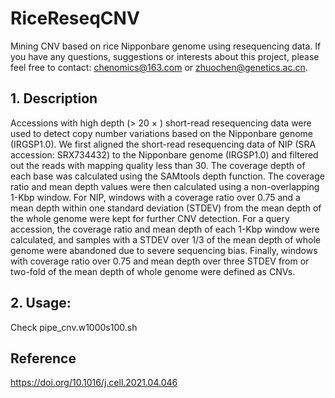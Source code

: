 # RiceReseqCNV
Mining CNV based on rice Nipponbare genome using resequencing data.
If you have any questions, suggestions or interests about this project, please feel free to contact: chenomics@163.com or zhuochen@genetics.ac.cn.

## 1. Description
Accessions with high depth (> 20 × ) short-read resequencing data were used to detect copy number variations based on the Nipponbare genome (IRGSP1.0). We first aligned the short-read resequencing data of NIP (SRA accession: SRX734432) to the Nipponbare genome (IRGSP1.0) and filtered out the reads with mapping quality less than 30. The coverage depth of each base was calculated using the SAMtools depth function. The coverage ratio and mean depth values were then calculated using a non-overlapping 1-Kbp window. For NIP, windows with a coverage ratio over 0.75 and a mean depth within one standard deviation (STDEV) from the mean depth of the whole genome were kept for further CNV detection. For a query accession, the coverage ratio and mean depth of each 1-Kbp window were calculated, and samples with a STDEV over 1/3 of the mean depth of whole genome were abandoned due to severe sequencing bias. Finally, windows with coverage ratio over 0.75 and mean depth over three STDEV from or two-fold of the mean depth of whole genome were defined as CNVs.

## 2. Usage:
Check pipe_cnv.w1000s100.sh

## Reference
https://doi.org/10.1016/j.cell.2021.04.046
